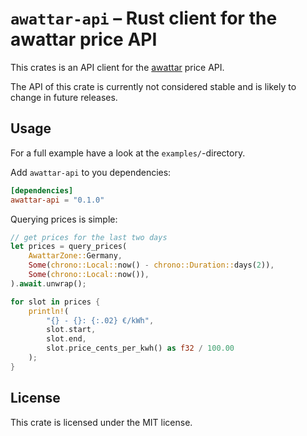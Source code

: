 # `awattar-api` – Rust client for the awattar price API

This crates is an API client for the [awattar](https://www.awattar.de) price API.

The API of this crate is currently not considered stable and is likely to change
in future releases.

## Usage

For a full example have a look at the `examples/`-directory.

Add `awattar-api` to you dependencies:
``` toml
[dependencies]
awattar-api = "0.1.0"
```

Querying prices is simple:
``` rust
// get prices for the last two days
let prices = query_prices(
    AwattarZone::Germany,
    Some(chrono::Local::now() - chrono::Duration::days(2)),
    Some(chrono::Local::now()),
).await.unwrap();

for slot in prices {
    println!(
        "{} - {}: {:.02} €/kWh",
        slot.start,
        slot.end,
        slot.price_cents_per_kwh() as f32 / 100.00
    );
}
```

## License

This crate is licensed under the MIT license.
